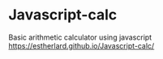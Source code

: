 # Javascript-calc
Basic arithmetic calculator using javascript
https://estherlard.github.io/Javascript-calc/
